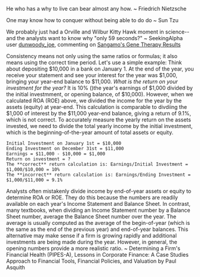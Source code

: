 He who has a why to live can bear almost any how. ~ Friedrich Nietzsche

One may know how to conquer without being able to do do ~ Sun Tzu

We probably just had a Orville and Wilbur Kitty Hawk moment in science--and the analysts want to know why "only 59 seconds?" ~ SeekingAlpha user [dunwoody_joe](https://seekingalpha.com/user/1099753/comments), commenting on [Sangamo's Gene Therapy Results](https://seekingalpha.com/article/4204400-sangamos-gene-therapy-results)

Consistency means not only using the same ratios or formulas; it also means using the correct time period. Let's use a simple example: Think about depositing $10,000 in a bank on January 1. At the end of the year, you receive your statement and see your interest for the year was $1,000, bringing your year-end balance to $11,000. *What is the return on your investment for the year?* It is 10% ()the year's earnings of $1,000 divided by the initial investmment, or opening balance, of $10,000). However, when we calculated ROA (ROE) above, we divided the income for the year by the assets (equity) at year-end. This calculation is comparable to divdiing the $1,000 of interest by the $11,000 year-end balance, giving a return of 9.1%, which is not correct. To accurately measure the yearly return on the assets invested, we need to divide the total yearly income by the initial investment, which is the beginning-of-the-year amount of total assets or equity.

    Initial Investment on January 1st = $10,000
    Ending Investment on December 31st = $11,000
    Earnings = $11,000 - $10,000 = $1,000
    Return on investment = ?
    The **correct** return calculation is: Earnings/Initial Investment = $1,000/$10,000 = 10%
    The **incorrect** return calculation is: Earnings/Ending Investment = $1,000/$11,000 = 9.1%
  
Analysts often mistakenly divide income by end-of-year assets or equity to determine ROA or ROE. They do this because the numbers are readily available on each year's Income Statement and Balance Sheet. In contrast, many textbooks, when dividing an Income Statement number by a Balance Sheet number, average the Balance Sheet number over the year. The average is usually computed as the average of the begin-of-year (which is the same as the end of the previous year) and end-of-year balances. This alternative may make sense if a firm is growing rapidly and additional investments are being made during the year. However, in general, the opening numbers provide a more realistic ratio.
~ Determining a Firm's Financial Health (PIPES-A), Lessons in Corporate Finance: A Case Studies Approach to Financial Tools, Financial Policies, and Valuation by Paul Asquith
